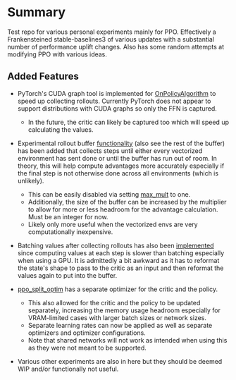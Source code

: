 # Summary
Test repo for various personal experiments mainly for PPO. Effectively a Frankensteined stable-baselines3 of various updates with a substantial number of performance uplift changes. Also has some random attempts at modifying PPO with various ideas.

## Added Features
- PyTorch's CUDA graph tool is implemented for [OnPolicyAlgorithm](https://github.com/JeffA233/sb3-test/blob/master/common/on_policy_algorithm.py#L187) to speed up collecting rollouts. Currently PyTorch does not appear to support distributions with CUDA graphs so only the FFN is captured.
  - In the future, the critic can likely be captured too which will speed up calculating the values.

- Experimental rollout buffer [functionality](https://github.com/JeffA233/sb3-test/blob/master/common/buffers.py#L534) (also see the rest of the buffer) has been added that collects steps until either every vectorized environment has sent done or until the buffer has run out of room. In theory, this will help compute advantages more accurately especially if the final step is not otherwise done across all environments (which is unlikely).
  - This can be easily disabled via setting [max_mult](https://github.com/JeffA233/sb3-test/blob/master/common/buffers.py#L386) to one.
  - Additionally, the size of the buffer can be increased by the multiplier to allow for more or less headroom for the advantage calculation. Must be an integer for now.
  - Likely only more useful when the vectorized envs are very computationally inexpensive. 

- Batching values after collecting rollouts has also been [implemented](https://github.com/JeffA233/sb3-test/blob/master/common/on_policy_algorithm.py#L361) since computing values at each step is slower than batching especially when using a GPU. It is admittedly a bit awkward as it has to reformat the state's shape to pass to the critic as an input and then reformat the values again to put into the buffer.

- [ppo_split_optim](ppo_split_optim) has a separate optimizer for the critic and the policy.
  - This also allowed for the critic and the policy to be updated separately, increasing the memory usage headroom especially for VRAM-limited cases with larger batch sizes or network sizes.
  - Separate learning rates can now be applied as well as separate optimizers and optimizer configurations.
  - Note that shared networks will not work as intended when using this as they were not meant to be supported.

- Various other experiments are also in here but they should be deemed WIP and/or functionally not useful. 